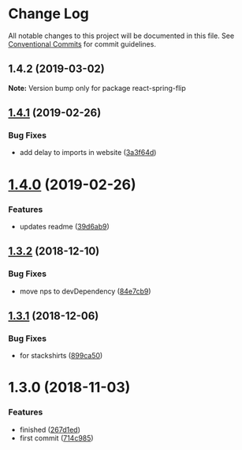 # Change Log

All notable changes to this project will be documented in this file.
See [Conventional Commits](https://conventionalcommits.org) for commit guidelines.

## 1.4.2 (2019-03-02)

**Note:** Version bump only for package react-spring-flip





## [1.4.1](https://github.com/morgs32/render-i18n/compare/lazy-react-intl@1.4.0...lazy-react-intl@1.4.1) (2019-02-26)


### Bug Fixes

* add delay to imports in website ([3a3f64d](https://github.com/morgs32/render-i18n/commit/3a3f64d))





# [1.4.0](https://github.com/morgs32/render-i18n/compare/lazy-react-intl@1.3.2...lazy-react-intl@1.4.0) (2019-02-26)


### Features

* updates readme ([39d6ab9](https://github.com/morgs32/render-i18n/commit/39d6ab9))





## [1.3.2](https://github.com/morgs32/render-i18n/compare/lazy-react-intl@1.3.1...lazy-react-intl@1.3.2) (2018-12-10)


### Bug Fixes

* move nps to devDependency ([84e7cb9](https://github.com/morgs32/render-i18n/commit/84e7cb9))





## [1.3.1](https://github.com/morgs32/render-i18n/compare/lazy-react-intl@1.3.0...lazy-react-intl@1.3.1) (2018-12-06)


### Bug Fixes

* for stackshirts ([899ca50](https://github.com/morgs32/render-i18n/commit/899ca50))





# 1.3.0 (2018-11-03)


### Features

* finished ([267d1ed](https://github.com/morgs32/render-i18n/commit/267d1ed))
* first commit ([714c985](https://github.com/morgs32/render-i18n/commit/714c985))
